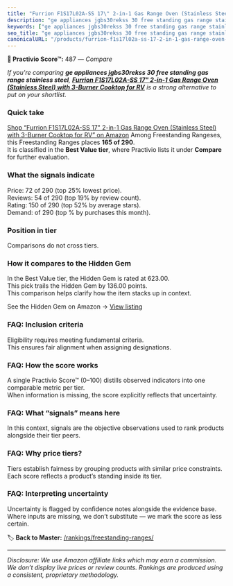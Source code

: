 ```yaml
---
title: "Furrion F1S17L02A-SS 17\" 2-in-1 Gas Range Oven (Stainless Steel) with 3-Burner Cooktop for RV"
description: "ge appliances jgbs30rekss 30 free standing gas range stainless steel: Data-driven ranking using the Practivio Score™. Positioned by quality, value, demand, fin…"
keywords: ["ge appliances jgbs30rekss 30 free standing gas range stainless steel"]
seo_title: "ge appliances jgbs30rekss 30 free standing gas range stainless steel — Compare (2025)"
canonicalURL: "/products/furrion-f1s17l02a-ss-17-2-in-1-gas-range-oven-stainless-steel-with-3-burner-cooktop-for-rv-B08XY42J2N/"
---
```


**🛒 Practivio Score™:** 487 — _Compare_


*If you're comparing **ge appliances jgbs30rekss 30 free standing gas range stainless steel**, **[Furrion F1S17L02A-SS 17" 2-in-1 Gas Range Oven (Stainless Steel) with 3-Burner Cooktop for RV](https://www.amazon.com/dp/B08XY42J2N?tag=practivio-20)** is a strong alternative to put on your shortlist.*
### Quick take
[Shop “Furrion F1S17L02A-SS 17" 2-in-1 Gas Range Oven (Stainless Steel) with 3-Burner Cooktop for RV” on Amazon](https://www.amazon.com/dp/B08XY42J2N?tag=practivio-20)
Among Freestanding Rangeses, this Freestanding Ranges places **165 of 290**.  
It is classified in the **Best Value tier**, where Practivio lists it under **Compare** for further evaluation.

### What the signals indicate
Price: 72 of 290 (top 25% lowest price).  
Reviews: 54 of 290 (top 19% by review count).  
Rating: 150 of 290 (top 52% by average stars).  
Demand:  of 290 (top % by purchases this month).

### Position in tier
Comparisons do not cross tiers.

### How it compares to the Hidden Gem
In the Best Value tier, the Hidden Gem is rated at 623.00.  
This pick trails the Hidden Gem by 136.00 points.  
This comparison helps clarify how the item stacks up in context.  

See the Hidden Gem on Amazon → [View listing](https://www.amazon.com/dp/B09JKLY86J?tag=practivio-20)

### FAQ: Inclusion criteria
Eligibility requires meeting fundamental criteria.  
This ensures fair alignment when assigning designations.

### FAQ: How the score works
A single Practivio Score™ (0–100) distills observed indicators into one comparable metric per tier.  
When information is missing, the score explicitly reflects that uncertainty.

### FAQ: What “signals” means here
In this context, signals are the objective observations used to rank products alongside their tier peers.

### FAQ: Why price tiers?
Tiers establish fairness by grouping products with similar price constraints.  
Each score reflects a product’s standing inside its tier.

### FAQ: Interpreting uncertainty
Uncertainty is flagged by confidence notes alongside the evidence base.  
Where inputs are missing, we don’t substitute — we mark the score as less certain.

<!-- Missing template for Compare/CompareWithinPriceClass -->


🏷️ **Back to Master:** [/rankings/freestanding-ranges/](/rankings/freestanding-ranges/)

---
_Disclosure: We use Amazon affiliate links which may earn a commission. We don’t display live prices or review counts. Rankings are produced using a consistent, proprietary methodology._

